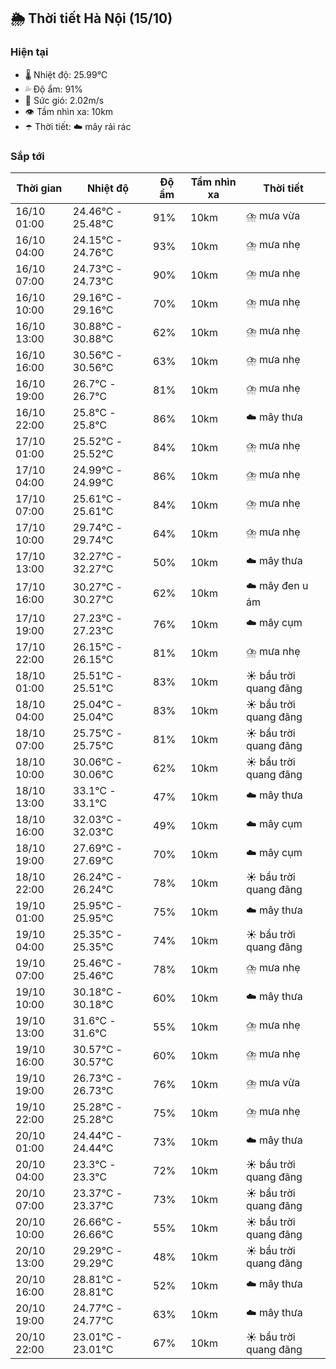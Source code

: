 ## 🌦️ Thời tiết Hà Nội (15/10)

### Hiện tại

- 🌡️ Nhiệt độ: 25.99℃
- 💦 Độ ẩm: 91%
- 💨 Sức gió: 2.02m/s
- 👁️ Tầm nhìn xa: 10km
- ☂️ Thời tiết: ☁️ mây rải rác

### Sắp tới

| Thời gian | Nhiệt độ | Độ ẩm | Tầm nhìn xa | Thời tiết |
| --- | --- | --- | --- | --- |
| 16/10 01:00 | 24.46℃ - 25.48℃ | 91% | 10km | ⛈️ mưa vừa |
| 16/10 04:00 | 24.15℃ - 24.76℃ | 93% | 10km | ⛈️ mưa nhẹ |
| 16/10 07:00 | 24.73℃ - 24.73℃ | 90% | 10km | ⛈️ mưa nhẹ |
| 16/10 10:00 | 29.16℃ - 29.16℃ | 70% | 10km | ⛈️ mưa nhẹ |
| 16/10 13:00 | 30.88℃ - 30.88℃ | 62% | 10km | ⛈️ mưa nhẹ |
| 16/10 16:00 | 30.56℃ - 30.56℃ | 63% | 10km | ⛈️ mưa nhẹ |
| 16/10 19:00 | 26.7℃ - 26.7℃ | 81% | 10km | ⛈️ mưa nhẹ |
| 16/10 22:00 | 25.8℃ - 25.8℃ | 86% | 10km | ☁️ mây thưa |
| 17/10 01:00 | 25.52℃ - 25.52℃ | 84% | 10km | ⛈️ mưa nhẹ |
| 17/10 04:00 | 24.99℃ - 24.99℃ | 86% | 10km | ⛈️ mưa nhẹ |
| 17/10 07:00 | 25.61℃ - 25.61℃ | 84% | 10km | ⛈️ mưa nhẹ |
| 17/10 10:00 | 29.74℃ - 29.74℃ | 64% | 10km | ⛈️ mưa nhẹ |
| 17/10 13:00 | 32.27℃ - 32.27℃ | 50% | 10km | ☁️ mây thưa |
| 17/10 16:00 | 30.27℃ - 30.27℃ | 62% | 10km | ☁️ mây đen u ám |
| 17/10 19:00 | 27.23℃ - 27.23℃ | 76% | 10km | ☁️ mây cụm |
| 17/10 22:00 | 26.15℃ - 26.15℃ | 81% | 10km | ⛈️ mưa nhẹ |
| 18/10 01:00 | 25.51℃ - 25.51℃ | 83% | 10km | ☀️ bầu trời quang đãng |
| 18/10 04:00 | 25.04℃ - 25.04℃ | 83% | 10km | ☀️ bầu trời quang đãng |
| 18/10 07:00 | 25.75℃ - 25.75℃ | 81% | 10km | ☀️ bầu trời quang đãng |
| 18/10 10:00 | 30.06℃ - 30.06℃ | 62% | 10km | ☀️ bầu trời quang đãng |
| 18/10 13:00 | 33.1℃ - 33.1℃ | 47% | 10km | ☁️ mây thưa |
| 18/10 16:00 | 32.03℃ - 32.03℃ | 49% | 10km | ☁️ mây cụm |
| 18/10 19:00 | 27.69℃ - 27.69℃ | 70% | 10km | ☁️ mây cụm |
| 18/10 22:00 | 26.24℃ - 26.24℃ | 78% | 10km | ☀️ bầu trời quang đãng |
| 19/10 01:00 | 25.95℃ - 25.95℃ | 75% | 10km | ☁️ mây thưa |
| 19/10 04:00 | 25.35℃ - 25.35℃ | 74% | 10km | ☀️ bầu trời quang đãng |
| 19/10 07:00 | 25.46℃ - 25.46℃ | 78% | 10km | ⛈️ mưa nhẹ |
| 19/10 10:00 | 30.18℃ - 30.18℃ | 60% | 10km | ☁️ mây thưa |
| 19/10 13:00 | 31.6℃ - 31.6℃ | 55% | 10km | ⛈️ mưa nhẹ |
| 19/10 16:00 | 30.57℃ - 30.57℃ | 60% | 10km | ⛈️ mưa nhẹ |
| 19/10 19:00 | 26.73℃ - 26.73℃ | 76% | 10km | ⛈️ mưa vừa |
| 19/10 22:00 | 25.28℃ - 25.28℃ | 75% | 10km | ⛈️ mưa nhẹ |
| 20/10 01:00 | 24.44℃ - 24.44℃ | 73% | 10km | ☁️ mây thưa |
| 20/10 04:00 | 23.3℃ - 23.3℃ | 72% | 10km | ☀️ bầu trời quang đãng |
| 20/10 07:00 | 23.37℃ - 23.37℃ | 73% | 10km | ☀️ bầu trời quang đãng |
| 20/10 10:00 | 26.66℃ - 26.66℃ | 55% | 10km | ☀️ bầu trời quang đãng |
| 20/10 13:00 | 29.29℃ - 29.29℃ | 48% | 10km | ☀️ bầu trời quang đãng |
| 20/10 16:00 | 28.81℃ - 28.81℃ | 52% | 10km | ☁️ mây thưa |
| 20/10 19:00 | 24.77℃ - 24.77℃ | 63% | 10km | ☁️ mây thưa |
| 20/10 22:00 | 23.01℃ - 23.01℃ | 67% | 10km | ☀️ bầu trời quang đãng |
